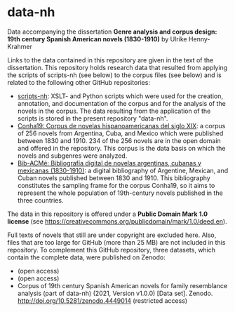# data-nh
Data accompanying the dissertation __Genre analysis and corpus design: 19th century Spanish American novels (1830-1910)__ by Ulrike Henny-Krahmer

Links to the data contained in this repository are given in the text of the dissertation. This repository holds research data that resulted from applying the scripts of scripts-nh (see below) to the corpus files (see below) and is related to the following other GitHub repositories:

* [scripts-nh](https://github.com/cligs/scripts-nh/): XSLT- and Python scripts which were used for the creation, annotation, and documentation of the corpus and for the analysis of the novels in the corpus. The data resulting from the application of the scripts is stored in the present repository "data-nh".
* [Conha19: Corpus de novelas hispanoamericanas del siglo XIX](https://github.com/cligs/conha19): a corpus of 256 novels from Argentina, Cuba, and Mexico which were published between 1830 and 1910. 234 of the 256 novels are in the open domain and offered in the repository. This corpus is the data basis on which the novels and subgenres were analyzed.
* [Bib-ACMé: Bibliografía digital de novelas argentinas, cubanas y mexicanas (1830-1910)](https://github.com/cligs/bibacme): a digital bibliography of Argentine, Mexican, and Cuban novels published between 1830 and 1910. This bibliography constitutes the sampling frame for the corpus Conha19, so it aims to represent the whole population of 19th-century novels published in the three countries.

The data in this repository is offered under a __Public Domain Mark 1.0 license__ (see https://creativecommons.org/publicdomain/mark/1.0/deed.en).

Full texts of novels that still are under copyright are excluded here. Also, files that are too large for GitHub (more than 25 MB) are not included in this repository. To complement this GitHub repository, three datasets, which contain the complete data, were published on Zenodo:

* (open access)
* (open access)
* Corpus of 19th century Spanish American novels for family resemblance analysis (part of data-nh) (2021, Version v1.0.0) [Data set]. Zenodo. http://doi.org/10.5281/zenodo.4449014 (restricted access)
